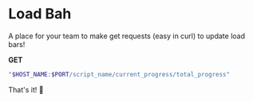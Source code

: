# Load Bah

A place for your team to make get requests (easy in curl) to update load bars!

**GET**

```bash
"$HOST_NAME:$PORT/script_name/current_progress/total_progress"
```

That's it! :tada:
